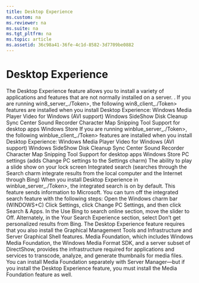 ```yaml
---
title: Desktop Experience
ms.custom: na
ms.reviewer: na
ms.suite: na
ms.tgt_pltfrm: na
ms.topic: article
ms.assetid: 36c98a41-36fe-4c1d-8582-3d7709be0882
---
```

# Desktop Experience
<?xml version="1.0" encoding="utf-8"?>
<developerConceptualDocument xmlns="http://ddue.schemas.microsoft.com/authoring/2003/5" xmlns:xlink="http://www.w3.org/1999/xlink" xmlns:xsi="http://www.w3.org/2001/XMLSchema-instance" xsi:schemaLocation="http://ddue.schemas.microsoft.com/authoring/2003/5 http://dduestorage.blob.core.windows.net/ddueschema/developer.xsd">
  <introduction>
    <para>The Desktop Experience feature allows you to install a variety of applications and features that are not normally installed on a server. . If you are running <token>win8_server_./Token>, the following <token>win8_client_./Token> features are installed when you install Desktop Experience:</para>
    <list class="bullet">
      <listItem>
        <para>Windows Media Player</para>
      </listItem>
      <listItem>
        <para>Video for Windows (AVI support)</para>
      </listItem>
      <listItem>
        <para>Windows SideShow</para>
      </listItem>
      <listItem>
        <para>Disk Cleanup</para>
      </listItem>
      <listItem>
        <para>Sync Center</para>
      </listItem>
      <listItem>
        <para>Sound Recorder</para>
      </listItem>
      <listItem>
        <para>Character Map</para>
      </listItem>
      <listItem>
        <para>Snipping Tool</para>
      </listItem>
      <listItem>
        <para>Support for desktop apps</para>
      </listItem>
      <listItem>
        <para>Windows Store</para>
      </listItem>
    </list>
    <para>If you are running <token>winblue_server_./Token>, the following <token>winblue_client_./Token> features are installed when you install Desktop Experience:</para>
    <list class="bullet">
      <listItem>
        <para>Windows Media Player</para>
      </listItem>
      <listItem>
        <para>Video for Windows (AVI support)</para>
      </listItem>
      <listItem>
        <para>Windows SideShow</para>
      </listItem>
      <listItem>
        <para>Disk Cleanup</para>
      </listItem>
      <listItem>
        <para>Sync Center</para>
      </listItem>
      <listItem>
        <para>Sound Recorder</para>
      </listItem>
      <listItem>
        <para>Character Map</para>
      </listItem>
      <listItem>
        <para>Snipping Tool</para>
      </listItem>
      <listItem>
        <para>Support for desktop apps</para>
      </listItem>
      <listItem>
        <para>Windows Store</para>
      </listItem>
      <listItem>
        <para>PC settings (adds <ui>Change PC settings</ui> to the Settings charm)</para>
      </listItem>
      <listItem>
        <para>The ability to play a slide show on your lock screen</para>
      </listItem>
      <listItem>
        <para>Integrated search (searches through the Search charm integrate results from the local computer and the Internet through Bing)</para>
      </listItem>
    </list>
    <alert class="important">
      <para>When you install Desktop Experience in <token>winblue_server_./Token>, the integrated search is on by default. This feature sends information to Microsoft. You can turn off the integrated search feature with the following steps:</para>
    </alert>
    <procedure>
      <title>To turn off integrated search</title>
      <steps class="ordered">
        <step>
          <content>
            <para>Open the Windows charm bar (WINDOWS+C)</para>
          </content>
        </step>
        <step>
          <content>
            <para>Click <ui>Settings</ui>, click <ui>Change PC Settings</ui>, and then click <ui>Search &amp; Apps</ui>.</para>
          </content>
        </step>
        <step>
          <content>
            <para>In the <ui>Use Bing to search online</ui> section, move the slider to <ui>Off</ui>. Alternately, in the <ui>Your Search Experience</ui> section, select <ui>Don’t get personalized results from Bing</ui>.</para>
          </content>
        </step>
      </steps>
    </procedure>
    <alert class="note">
      <para>The Desktop Experience feature requires that you also install the Graphical Management Tools and Infrastructure and Server Graphical Shell features.</para>
    </alert>
    <para>Media Foundation, which includes Windows Media Foundation, the Windows Media Format SDK, and a server subset of DirectShow, provides the infrastructure required for applications and services to transcode, analyze, and generate thumbnails for media files. You can install Media Foundation separately with Server Manager—but if you install the Desktop Experience feature, you must install the Media Foundation feature as well.</para>
  </introduction>
  <relatedTopics />
</developerConceptualDocument>

